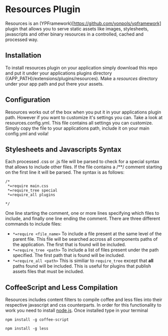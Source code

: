 # Resources Plugin

Resources is an (YPFramework)[https://github.com/yonpols/ypframework] plugin that
allows you to serve static assets like images, stylesheets, javascripts and other
binary resources in a controlled, cached and processed way.

## Installation

To install resources plugin on your application simply download this repo and put it
under your applications plugins directory ({APP_PATH}/extensions/plugins/resources).
Make a *resources* directory under your app path and put there your assets.

## Configuration

Resources works out of the box when you put it in your applications plugin path.
However if you want to customize it's settings you can. Take a look at resources.config.yml.
This file contains all settings you can customize. Simply copy the file to your applications
path, include it on your main config.yml and voila!

## Stylesheets and Javascripts Syntax

Each processed .css or .js file will be parsed to check for a special syntax that allows
to include other files. If the file contains a /**/ comment starting on the first line
it will be parsed. The syntax is as follows:

`/*`<br />
` *=require main.css`<br />
` *=require_tree special`<br />
` *=require_all plugins`<br />

`*/`

One line starting the comment, one or more lines specifying which files to include, and
finally one line ending the comment. There are three different commands to include files:

- `*=require <file_name>` To include a file present at the same level of the parent file. This file will be searched accross all components paths of the application. The first that is found will be included.
- `*=require_tree <path>` To include a list of files present under the path specified. The first path that is found will be included.
- `*=require_all <path>` This is similiar to `require_tree` except that **all** paths found will be included. This is useful for plugins that publish assets files that must be included.

## CoffeeScript and Less Compilation

Resources includes content filters to compile coffee and less files into their respective
javascript and css counterparts. In order for this functionality to work you need to install
[node.js](http://nodejs.org/). Once installed type in your terminal

`npm install -g coffee-script`

`npm install -g less`
